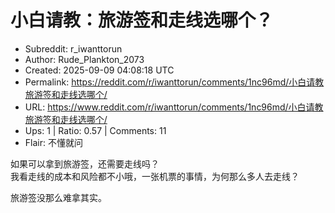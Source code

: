 # 小白请教：旅游签和走线选哪个？

- Subreddit: r_iwanttorun
- Author: Rude_Plankton_2073
- Created: 2025-09-09 04:08:18 UTC
- Permalink: https://reddit.com/r/iwanttorun/comments/1nc96md/小白请教旅游签和走线选哪个/
- URL: https://www.reddit.com/r/iwanttorun/comments/1nc96md/小白请教旅游签和走线选哪个/
- Ups: 1 | Ratio: 0.57 | Comments: 11
- Flair: 不懂就问


如果可以拿到旅游签，还需要走线吗？  
我看走线的成本和风险都不小哦，一张机票的事情，为何那么多人去走线？

旅游签没那么难拿其实。


